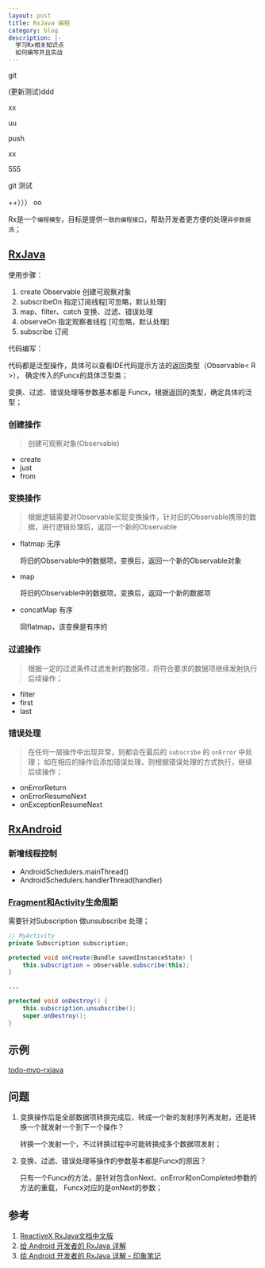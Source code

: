 ```yaml
---
layout: post
title: RxJava 编程
category: blog
description: |-
  学习Rx相关知识点
  如何编写并且实战
---
```

git

(更新测试)ddd

xx

uu

push

xx

555

git 测试

++）））
oo

Rx是一个`编程模型`，目标是提供`一致的编程接口`，帮助开发者更方便的处理`异步数据流`；


## [RxJava][1]

使用步骤：

1. create Observable 创建可观察对象
2. subscribeOn 指定订阅线程[可忽略，默认处理]
3. map、filter、catch 变换、过滤、错误处理
4. observeOn 指定观察者线程 [可忽略，默认处理]
5. subscribe 订阅


代码编写：

代码都是泛型操作，具体可以查看IDE代码提示方法的返回类型（Observable< R >），
确定传入的Funcx的具体泛型类；

变换、过滤、错误处理等参数基本都是 Funcx，根据返回的类型，确定具体的泛型；


### 创建操作
> 创建可观察对象(Observable)

- create
- just   
- from

### 变换操作
> 根据逻辑需要对Observable实现变换操作，针对旧的Observable携带的数据，进行逻辑处理后，返回一个新的Observable


- flatmap 无序

    将旧的Observable中的数据项，变换后，返回一个新的Observable对象

- map

    将旧的Observable中的数据项，变换后，返回一个新的数据项

- concatMap 有序

    同flatmap，该变换是有序的


### 过滤操作
> 根据一定的过滤条件过滤发射的数据项，将符合要求的数据项继续发射执行后续操作；

- filter
- first
- last

### 错误处理
> 在任何一层操作中出现异常，则都会在最后的 `subscribe` 的 `onError` 中处理；
>  如在相应的操作后添加错误处理，则根据错误处理的方式执行，继续后续操作；

- onErrorReturn
- onErrorResumeNext
- onExceptionResumeNext


## [RxAndroid][2]

### 新增线程控制  

- AndroidSchedulers.mainThread()
- AndroidSchedulers.handlerThread(handler)

### [Fragment和Activity生命周期][3]

需要针对Subscription 做unsubscribe 处理；

```java
// MyActivity
private Subscription subscription;

protected void onCreate(Bundle savedInstanceState) {
    this.subscription = observable.subscribe(this);
}

...

protected void onDestroy() {
    this.subscription.unsubscribe();
    super.onDestroy();
}
```
## 示例

[todo-mvp-rxjava](https://github.com/googlesamples/android-architecture/tree/todo-mvp-rxjava)

## 问题

1. 变换操作后是全部数据项转换完成后，转成一个新的发射序列再发射，还是转换一个就发射一个到下一个操作？

    转换一个发射一个，不过转换过程中可能转换成多个数据项发射；

2. 变换、过滤、错误处理等操作的参数基本都是Funcx的原因？

    只有一个Funcx的方法，是针对包含onNext、onError和onCompleted参数的方法的重载，
    Funcx对应的是onNext的参数；

## 参考

1. [ReactiveX RxJava文档中文版](https://www.gitbook.com/book/mcxiaoke/rxdocs/details)
2. [给 Android 开发者的 RxJava 详解](http://gank.io/post/560e15be2dca930e00da1083)
3. [给 Android 开发者的 RxJava 详解 - 印象笔记](https://app.yinxiang.com/shard/s6/nl/156766/e37b7039-a791-4d69-b009-61ee837cdd5e/)



[1]: https://github.com/ReactiveX/RxJava "RxJava"
[2]: https://github.com/ReactiveX/RxAndroid "RxAndroid"
[3]: https://mcxiaoke.gitbooks.io/rxdocs/content/topics/The-RxJava-Android-Module.html "Android应用"
